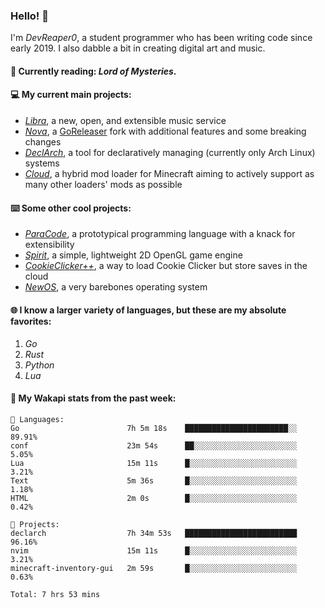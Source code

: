 ### Hello! 👋

I'm _DevReaper0_, a student programmer who has been writing code since early 2019. I also dabble a bit in creating digital art and music.

#### 📖 Currently reading: *Lord of Mysteries*.

#### 💻 My current main projects:

-   _[Libra](https://github.com/LibraMusic)_, a new, open, and extensible music service
-   _[Nova](https://github.com/LibraMusic/Nova)_, a [GoReleaser](https://github.com/goreleaser/goreleaser) fork with additional features and some breaking changes
-   _[DeclArch](https://github.com/DevReaper0/declarch)_, a tool for declaratively managing (currently only Arch Linux) systems
-   _[Cloud](https://github.com/CloudLoaderMC/CloudLoader)_, a hybrid mod loader for Minecraft aiming to actively support as many other loaders' mods as possible

#### ⌨️ Some other cool projects:

-   _[ParaCode](https://github.com/ParaCodeLang/ParaCode)_, a prototypical programming language with a knack for extensibility
-   _[Spirit](https://gitlab.com/DevReaper0/SpiritEngine)_, a simple, lightweight 2D OpenGL game engine
-   _[CookieClicker++](https://github.com/DevReaper0/CookieClickerPlusPlus)_, a way to load Cookie Clicker but store saves in the cloud
-   _[NewOS](https://github.com/DevReaper0/NewOS)_, a very barebones operating system

#### 🌐 I know a larger variety of languages, but these are my absolute favorites:

1. _Go_
2. _Rust_
3. _Python_
4. _Lua_

#### 📡 My Wakapi stats from the past week:

```text
💾 Languages:
Go                        7h 5m 18s    ███████████████████████░░  89.91%
conf                      23m 54s      ██░░░░░░░░░░░░░░░░░░░░░░░  5.05%
Lua                       15m 11s      █░░░░░░░░░░░░░░░░░░░░░░░░  3.21%
Text                      5m 36s       █░░░░░░░░░░░░░░░░░░░░░░░░  1.18%
HTML                      2m 0s        █░░░░░░░░░░░░░░░░░░░░░░░░  0.42%

💼 Projects:
declarch                  7h 34m 53s   █████████████████████████  96.16%
nvim                      15m 11s      █░░░░░░░░░░░░░░░░░░░░░░░░  3.21%
minecraft-inventory-gui   2m 59s       █░░░░░░░░░░░░░░░░░░░░░░░░  0.63%

Total: 7 hrs 53 mins
```
